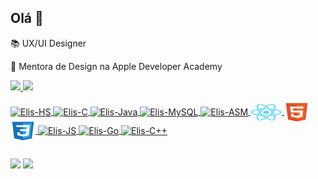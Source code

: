 <h2>  Olá 🤙 </h2>

<div>
  📚 UX/UI Designer 
  
  🍎 Mentora de Design na Apple Developer Academy
</div>

<div>
  <a href="https://github.com/elisionara">
    <img height="180em" src="https://github-readme-stats.vercel.app/api?username=elisionara&show_icons=true&theme=dracula&include_all_commits=true&count_private=true"/> 
    <img height="180em" src="https://github-readme-stats.vercel.app/api/top-langs/?username=elisionara&layout=compact&langs_count=168&theme=dracula"/>
<div>

<div style="display: inline_block"><br>
  <img align="center" alt="Elis-HS" height="30" width="30" src="https://cdn-icons-png.flaticon.com/256/5968/5968259.png">
  <img align="center" alt="Elis-C" height="30" width="30" src="https://upload.wikimedia.org/wikipedia/commons/thumb/1/18/C_Programming_Language.svg/1853px-C_Programming_Language.svg.png">
  <img align="center" alt="Elis-Java" height="30" width="20" src="https://upload.wikimedia.org/wikipedia/pt/thumb/3/30/Java_programming_language_logo.svg/1200px-Java_programming_language_logo.svg.png">
  <img align="center" alt="Elis-MySQL" height="30" width="50" src="https://logodownload.org/wp-content/uploads/2016/10/mysql-logo.png">
  <img align="center" alt="Elis-ASM" height="30" width="30" src="https://joaocarlospires.pt/wp-content/uploads/2021/02/assembly.png">
  <img align="center" alt="Elis-MySQL" height="30" width="50" src="https://raw.githubusercontent.com/devicons/devicon/master/icons/react/react-original.svg">
  <img align="center" alt="Elis-HTML" height="30" width="40" src="https://raw.githubusercontent.com/devicons/devicon/master/icons/html5/html5-original.svg">
  <img align="center" alt="Elis-CSS" height="30" width="40" src="https://raw.githubusercontent.com/devicons/devicon/master/icons/css3/css3-original.svg">
  <img align="center" alt="Elis-JS" height="30" width="30" src="https://upload.wikimedia.org/wikipedia/commons/thumb/9/99/Unofficial_JavaScript_logo_2.svg/1200px-Unofficial_JavaScript_logo_2.svg.png">
  <img align="center" alt="Elis-Go" height="30" width="70" src="https://upload.wikimedia.org/wikipedia/commons/thumb/0/05/Go_Logo_Blue.svg/800px-Go_Logo_Blue.svg.png">
  <img align="center" alt="Elis-C++" height="30" width="30" src="https://upload.wikimedia.org/wikipedia/commons/thumb/1/18/ISO_C%2B%2B_Logo.svg/1822px-ISO_C%2B%2B_Logo.svg.png">
</div>
  
  ##
  
  <div> 
  <a href="https://www.figma.com/@elis_ionara" target="_blank"><img src="https://img.shields.io/badge/Figma-F24E1E?style=for-the-badge&logo=figma&logoColor=white" target="_blank"></a>
  <a href="https://www.linkedin.com/in/elisionara/" target="_blank"><img src="https://img.shields.io/badge/-LinkedIn-%230077B5?style=for-the-badge&logo=linkedin&logoColor=white" target="_blank"></a> 
  
  </div>
